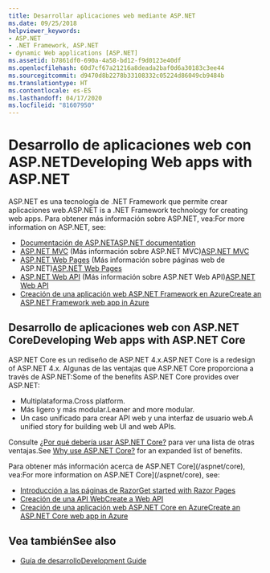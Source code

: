 ```yaml
---
title: Desarrollar aplicaciones web mediante ASP.NET
ms.date: 09/25/2018
helpviewer_keywords:
- ASP.NET
- .NET Framework, ASP.NET
- dynamic Web applications [ASP.NET]
ms.assetid: b7861df0-690a-4a58-bd12-f9d0123e40df
ms.openlocfilehash: 60d7cf67a21216a8deada2baf0d6a30183c3ee44
ms.sourcegitcommit: d9470d8b2278b33108332c05224d86049cb9484b
ms.translationtype: HT
ms.contentlocale: es-ES
ms.lasthandoff: 04/17/2020
ms.locfileid: "81607950"
---
```

# <a name="developing-web-apps-with-aspnet"></a><span data-ttu-id="859f4-102">Desarrollo de aplicaciones web con ASP.NET</span><span class="sxs-lookup"><span data-stu-id="859f4-102">Developing Web apps with ASP.NET</span></span>

<span data-ttu-id="859f4-103">ASP.NET es una tecnología de .NET Framework que permite crear aplicaciones web.</span><span class="sxs-lookup"><span data-stu-id="859f4-103">ASP.NET is a .NET Framework technology for creating web apps.</span></span> <span data-ttu-id="859f4-104">Para obtener más información sobre ASP.NET, vea:</span><span class="sxs-lookup"><span data-stu-id="859f4-104">For more information on ASP.NET, see:</span></span>

- [<span data-ttu-id="859f4-105">Documentación de ASP.NET</span><span class="sxs-lookup"><span data-stu-id="859f4-105">ASP.NET documentation</span></span>](/aspnet/overview)
- <span data-ttu-id="859f4-106">[ASP.NET MVC](https://dotnet.microsoft.com/apps/aspnet/mvc) (Más información sobre ASP.NET MVC)</span><span class="sxs-lookup"><span data-stu-id="859f4-106">[ASP.NET MVC](https://dotnet.microsoft.com/apps/aspnet/mvc)</span></span>
- <span data-ttu-id="859f4-107">[ASP.NET Web Pages](https://dotnet.microsoft.com/apps/aspnet/web-apps) (Más información sobre páginas web de ASP.NET)</span><span class="sxs-lookup"><span data-stu-id="859f4-107">[ASP.NET Web Pages](https://dotnet.microsoft.com/apps/aspnet/web-apps)</span></span>
- <span data-ttu-id="859f4-108">[ASP.NET Web API](https://dotnet.microsoft.com/apps/aspnet/apis) (Más información sobre ASP.NET Web API)</span><span class="sxs-lookup"><span data-stu-id="859f4-108">[ASP.NET Web API](https://dotnet.microsoft.com/apps/aspnet/apis)</span></span>  
- [<span data-ttu-id="859f4-109">Creación de una aplicación web ASP.NET Framework en Azure</span><span class="sxs-lookup"><span data-stu-id="859f4-109">Create an ASP.NET Framework web app in Azure</span></span>](/azure/app-service/app-service-web-get-started-dotnet-framework)

## <a name="developing-web-apps-with-aspnet-core"></a><span data-ttu-id="859f4-110">Desarrollo de aplicaciones web con ASP.NET Core</span><span class="sxs-lookup"><span data-stu-id="859f4-110">Developing Web apps with ASP.NET Core</span></span>

<span data-ttu-id="859f4-111">ASP.NET Core es un rediseño de ASP.NET 4.x.</span><span class="sxs-lookup"><span data-stu-id="859f4-111">ASP.NET Core is a redesign of ASP.NET 4.x.</span></span> <span data-ttu-id="859f4-112">Algunas de las ventajas que ASP.NET Core proporciona a través de ASP.NET:</span><span class="sxs-lookup"><span data-stu-id="859f4-112">Some of the benefits ASP.NET Core provides over ASP.NET:</span></span>

- <span data-ttu-id="859f4-113">Multiplataforma.</span><span class="sxs-lookup"><span data-stu-id="859f4-113">Cross platform.</span></span>
- <span data-ttu-id="859f4-114">Más ligero y más modular.</span><span class="sxs-lookup"><span data-stu-id="859f4-114">Leaner and more modular.</span></span>
- <span data-ttu-id="859f4-115">Un caso unificado para crear API web y una interfaz de usuario web.</span><span class="sxs-lookup"><span data-stu-id="859f4-115">A unified story for building web UI and web APIs.</span></span>

<span data-ttu-id="859f4-116">Consulte [¿Por qué debería usar ASP.NET Core?](/aspnet/core/introduction-to-aspnet-core#why-choose-aspnet-core) para ver una lista de otras ventajas.</span><span class="sxs-lookup"><span data-stu-id="859f4-116">See [Why use ASP.NET Core?](/aspnet/core/introduction-to-aspnet-core#why-choose-aspnet-core) for an expanded list of benefits.</span></span>

<span data-ttu-id="859f4-117">Para obtener más información acerca de ASP.NET Core](/aspnet/core), vea:</span><span class="sxs-lookup"><span data-stu-id="859f4-117">For more information on ASP.NET Core](/aspnet/core), see:</span></span>

- [<span data-ttu-id="859f4-118">Introducción a las páginas de Razor</span><span class="sxs-lookup"><span data-stu-id="859f4-118">Get started with Razor Pages</span></span>](/aspnet/core/tutorials/razor-pages/razor-pages-start)
- [<span data-ttu-id="859f4-119">Creación de una API Web</span><span class="sxs-lookup"><span data-stu-id="859f4-119">Create a Web API</span></span>](/aspnet/core/tutorials/first-web-api)
- [<span data-ttu-id="859f4-120">Creación de una aplicación web ASP.NET Core en Azure</span><span class="sxs-lookup"><span data-stu-id="859f4-120">Create an ASP.NET Core web app in Azure</span></span>](/azure/app-service/app-service-web-get-started-dotnet)
  
## <a name="see-also"></a><span data-ttu-id="859f4-121">Vea también</span><span class="sxs-lookup"><span data-stu-id="859f4-121">See also</span></span>

- [<span data-ttu-id="859f4-122">Guía de desarrollo</span><span class="sxs-lookup"><span data-stu-id="859f4-122">Development Guide</span></span>](development-guide.md)
